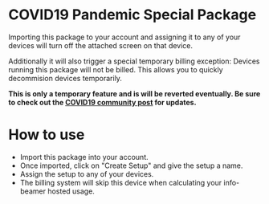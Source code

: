# COVID19 Pandemic Special Package

Importing this package to your account and assigning it to any of your devices
will turn off the attached screen on that device.

Additionally it will also trigger a special temporary billing exception:
Devices running this package will not be billed. This allows you to quickly
decommision devices temporarily.

**This is only a temporary feature and is
will be reverted eventually. Be sure to check out the
[COVID19 community post](https://community.info-beamer.com/t/845) for updates.**

# How to use

 * Import this package into your account.
 * Once imported, click on "Create Setup" and give the setup a name.
 * Assign the setup to any of your devices.
 * The billing system will skip this device when calculating your info-beamer hosted usage.

